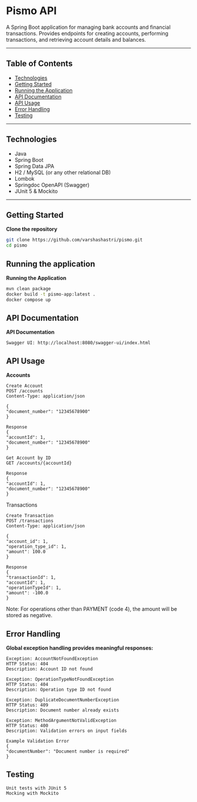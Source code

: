 # Pismo API

A Spring Boot application for managing bank accounts and financial transactions. Provides endpoints for creating accounts, performing transactions, and retrieving account details and balances.

---

## Table of Contents

- [Technologies](#technologies)
- [Getting Started](#getting-started)
- [Running the Application](#running-the-application)
- [API Documentation](#api-documentation)
- [API Usage](#api-usage)
- [Error Handling](#error-handling)
- [Testing](#testing)

---

## Technologies

- Java
- Spring Boot
- Spring Data JPA
- H2 / MySQL (or any other relational DB)
- Lombok
- Springdoc OpenAPI (Swagger)
- JUnit 5 & Mockito

---

## Getting Started

**Clone the repository**
```bash
git clone https://github.com/varshashastri/pismo.git
cd pismo
```
## Running the application

**Running the Application**
```bash
mvn clean package
docker build -t pismo-app:latest .
docker compose up
```

## API Documentation

**API Documentation**
```
Swagger UI: http://localhost:8080/swagger-ui/index.html
```

## API Usage

**Accounts**
```
Create Account
POST /accounts
Content-Type: application/json

{
"document_number": "12345678900"
}

Response
{
"accountId": 1,
"document_number": "12345678900"
}

Get Account by ID
GET /accounts/{accountId}

Response
{
"accountId": 1,
"document_number": "12345678900"
}
```
Transactions
```
Create Transaction
POST /transactions
Content-Type: application/json

{
"account_id": 1,
"operation_type_id": 1,
"amount": 100.0
}

Response
{
"transactionId": 1,
"accountId": 1,
"operationTypeId": 1,
"amount": -100.0
}
```
Note: For operations other than PAYMENT (code 4), the amount will be stored as negative.

## Error Handling

**Global exception handling provides meaningful responses:**
```
Exception: AccountNotFoundException
HTTP Status: 404
Description: Account ID not found

Exception: OperationTypeNotFoundException
HTTP Status: 404
Description: Operation type ID not found

Exception: DuplicateDocumentNumberException
HTTP Status: 409
Description: Document number already exists

Exception: MethodArgumentNotValidException
HTTP Status: 400
Description: Validation errors on input fields

Example Validation Error
{
"documentNumber": "Document number is required"
}
```
## Testing
```
Unit tests with JUnit 5
Mocking with Mockito
```

